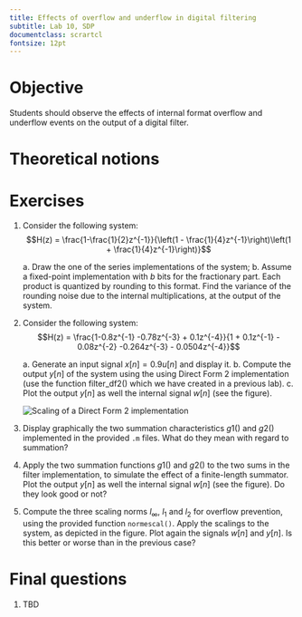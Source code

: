 ```yaml
---
title: Effects of overflow and underflow in digital filtering
subtitle: Lab 10, SDP
documentclass: scrartcl
fontsize: 12pt
---
```


# Objective

Students should observe the effects of internal format overflow and underflow 
events on the output of a digital filter.

# Theoretical notions

# Exercises

1. Consider the following system:
	$$H(z) = \frac{1-\frac{1}{2}z^{-1}}{\left(1 - \frac{1}{4}z^{-1}\right)\left(1 + \frac{1}{4}z^{-1}\right)}$$

    a. Draw the one of the series implementations of the system;
	b. Assume a fixed-point implementation with $b$ bits for the fractionary part.
	Each product is quantized by rounding to this format.
	Find the variance of the rounding noise due to the 
	internal multiplications, at the output of the system.

2. Consider the following system:
	$$H(z) = \frac{1-0.8z^{-1} -0.78z^{-3} + 0.1z^{-4}}{1 + 0.1z^{-1} - 0.08z^{-2}
    -0.264z^{-3} - 0.0504z^{-4}}$$

    a. Generate an input signal $x[n] = 0.9 u[n]$ and display it.
    b. Compute the output $y[n]$ of the system using the using Direct Form 2 implementation
    (use the function filter_df2() which we have created in a previous lab).
    c. Plot the output $y[n]$ as well the internal signal $w[n]$ (see the figure).
    
    ![Scaling of a Direct Form 2 implementation](img/ScalingL2.png)

3. Display graphically the two summation characteristics $g1()$ and $g2()$ implemented in 
    the provided `.m` files. What do they mean with regard to summation?
    
4. Apply the two summation functions $g1()$ and $g2()$ to the two sums in the filter
   implementation, to simulate the effect of a finite-length summator. Plot the output $y[n]$ as well the internal signal $w[n]$ (see the figure). Do they look good or not?

5. Compute the three scaling norms $l_{\infty}$, $l_1$ and $l_2$ for overflow prevention,
    using the provided function `normescal()`. 
    Apply the scalings to the system, as depicted in the figure. Plot again the signals $w[n]$
    and $y[n]$. Is this better or worse than in the previous case?

# Final questions

1. TBD
